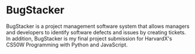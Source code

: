 # BugStacker
BugStacker is a project management software system that allows managers and developers to identify software defects and issues by creating tickets. In addition, BugStacker is my final project submission for HarvardX's CS50W Programming with Python and JavaScript.
